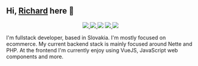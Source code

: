 ## Hi, [Richard](https://chvalny.com) here 👋

<p align="center">
  <a href="https://github.com/nette">
    <img src="https://img.shields.io/badge/-Nette-23272d?style=flat&logo=nette">
  </a>
  <a href="https://github.com/php">
    <img src="https://img.shields.io/badge/-PHP-23272d?style=flat&logo=php">
  </a>
  <a>
    <img src="https://img.shields.io/badge/-JavaScript-23272d?style=flat&logo=javascript">
  </a>
  <a href="https://github.com/vuejs">
    <img src="https://img.shields.io/badge/-VueJS-23272d?style=flat&logo=vue.js">
  </a>
  <a href="https://www.webcomponents.org/introduction">
    <img src="https://img.shields.io/badge/-WebComponents-23272d?style=flat&logo=webcomponents.org">
  </a>
</p>

I'm fullstack developer, based in Slovakia. I'm mostly focused on ecommerce. My current backend stack is mainly focused around Nette and PHP. At the frontend I'm currently enjoy using VueJS, JavaScript web components and more. 


<!--
**richardchvalny/richardchvalny** is a ✨ _special_ ✨ repository because its `README.md` (this file) appears on your GitHub profile.

Here are some ideas to get you started:

- 🔭 I’m currently working on ...
- 🌱 I’m currently learning ...
- 👯 I’m looking to collaborate on ...
- 🤔 I’m looking for help with ...
- 💬 Ask me about ...
- 📫 How to reach me: ...
- 😄 Pronouns: ...
- ⚡ Fun fact: ...
-->
